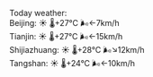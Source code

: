Today weather:  
Beijing: ☀️   🌡️+27°C 🌬️←7km/h  
Tianjin: ☀️   🌡️+27°C 🌬️←15km/h  
Shijiazhuang: ☀️   🌡️+28°C 🌬️↘12km/h  
Tangshan: ☀️   🌡️+24°C 🌬️←10km/h  
